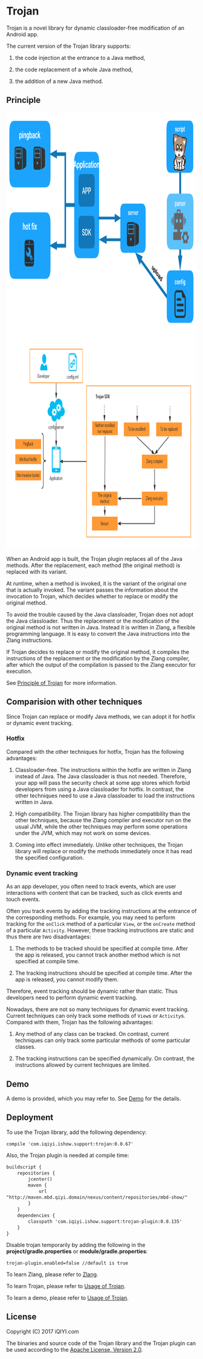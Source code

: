 # Trojan

Trojan is a novel library for dynamic classloader-free modification of an Android app.

The current version of the Trojan library supports:
 
1. the code injection at the entrance to a Java method,

2. the code replacement of a whole Java method,

3. the addition of a new Java method.

## Principle

<img src="docs/pics/flow.png" width="1046" height="577"/>

<img src="docs/pics/fig.png" width="1046" height="577"/>

When an Android app is built, the Trojan plugin replaces all of the Java methods.
After the replacement, each method (the original method) is replaced with its variant.

At runtime, when a method is invoked, it is the variant of the original one that is actually invoked.
The variant passes the information about the invocation to Trojan,
which decides whether to replace or modify the original method.

To avoid the trouble caused by the Java classloader, Trojan does not adopt the Java classloader.
Thus the replacement or the modification of the original method is not written in Java.
Instead it is written in Zlang, a flexible programming language.
It is easy to convert the Java instructions into the Zlang instructions.

If Trojan decides to replace or modify the original method, it compiles the instructions of
the replacement or the modification by the Zlang compiler, after which the output of the compilation
is passed to the Zlang executor for execution.

See [Principle of Trojan](docs/trojan_principle.md) for more information.

## Comparision with other techniques

Since Trojan can replace or modify Java methods, we can adopt it for hotfix or dynamic event tracking.

### Hotfix

Compared with the other techniques for hotfix, Trojan has the following advantages:

1. Classloader-free. The instructions within the hotfix are written in Zlang instead of Java.
The Java classloader is thus not needed.
Therefore, your app will pass the security check at some app stores which forbid developers from
using a Java classloader for hotfix.
In contrast, the other techniques need to use a Java classloader to load the instructions written in Java.

2. High compatibility. The Trojan library has higher compatibility than the other techniques,
because the Zlang compiler and executor run on the usual JVM,
while the other techniques may perform some operations under the JVM, which may not work on some devices.

3. Coming into effect immediately. Unlike other techniques, the Trojan library will replace or modify
the methods immediately once it has read the specified configuration.

### Dynamic event tracking

As an app developer, you often need to track events,
which are user interactions with content that can be tracked, such as click events and touch events.

Often you track events by adding the tracking instructions at the entrance of the corresponding methods.
For example, you may need to perform tracking for the `onClick` method of a particular
`View`, or the `onCreate` method of a particular `Activity`. 
However, these tracking instructions are static and thus there are two disadvantages:

1. The methods to be tracked should be specified at compile time. After the app is released,
you cannot track another method which is not specified at compile time.
 
2. The tracking instructions should be specified at compile time. After the app is released,
you cannot modify them.

Therefore, event tracking should be dynamic rather than static. Thus developers need to perform
dynamic event tracking.

Nowadays, there are not so many techniques for dynamic event tracking. Current techniques
can only track some methods of `View`s or `Activity`s. Compared with them, Trojan
has the following advantages:

1. Any method of any class can be tracked. On contrast, current techniques can only track
some particular methods of some particular classes.

2. The tracking instructions can be specified dynamically. On contrast, the instructions allowed by
current techniques are limited.

## Demo

A demo is provided, which you may refer to. See [Demo](docs/trojan_demo.md) for the details.

## Deployment

To use the Trojan library, add the following dependency:

```
compile 'com.iqiyi.ishow.support:trojan:0.0.67'
```

Also, the Trojan plugin is needed at compile time:

```
buildscript {
    repositories {
        jcenter()
        maven {
            url "http://maven.mbd.qiyi.domain/nexus/content/repositories/mbd-show/"
        }
    }
    dependencies {
        classpath 'com.iqiyi.ishow.support:trojan-plugin:0.0.135'
    }
}
```

Disable trojan temporarily by adding the following in the **project/gradle.properties** or **module/gradle.properties**:
```
trojan-plugin.enabled=false //default is true
```

To learn Zlang, please refer to [Zlang](docs/zlang/zlang.md).

To learn Trojan, please refer to [Usage of Trojan](docs/trojan_usage.md).

To learn a demo, please refer to [Usage of Trojan](docs/trojan_demo.md).

## License

Copyright (C) 2017 iQIYI.com

The binaries and source code of the Trojan library and the Trojan plugin can be used according to the
[Apache License, Version 2.0](http://www.apache.org/licenses/LICENSE-2.0.html).